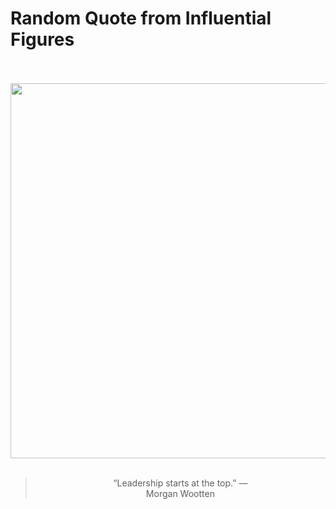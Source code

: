 # Random Quote from Influential Figures

<div align="center">
  <br>
  <br>
  <a href="undefined" title="undefined"><img src="undefined" width="600px"></a>
  <br>
  <br>
  <blockquote>&ldquo;Leadership starts at the top.&rdquo; &mdash; <footer>Morgan Wootten</footer></blockquote>
</div>
  